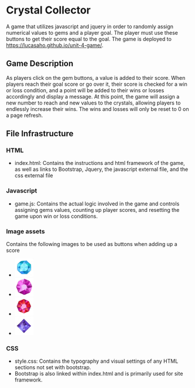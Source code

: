 # Crystal Collector
A game that utilizes javascript and jquery in order to randomly assign numerical values to gems and a player goal. The player must use these buttons to get their score equal to the goal. The game is deployed to https://lucasaho.github.io/unit-4-game/.

## Game Description
As players click on the gem buttons, a value is added to their score. When players reach their goal score or go over it, their score is checked for a win or loss condition, and a point will be added to their wins or losses accordingly and display a message. At this point, the game will assign a new number to reach and new values to the crystals, allowing players to endlessly increase their wins. The wins and losses will only be reset to 0 on a page refresh. 

## File Infrastructure
### HTML
  * index.html: Contains the instructions and html framework of the game, as well as links to Bootstrap, Jquery, the javascript external file, and the css external file

### Javascript
  * game.js: Contains the actual logic involved in the game and controls assigning gems values, counting up player scores, and resetting the game upon win or loss conditions.

### Image assets 
Contains the following images to be used as buttons when adding up a score
* ![Image of GemOne](https://github.com/LucasAho/unit-4-game/blob/master/Assets/images/GemOne.png?raw=true)
* ![Image of GemTwo](https://github.com/LucasAho/unit-4-game/blob/master/Assets/images/GemTwo.png?raw=true)
* ![Image of GemOne](https://github.com/LucasAho/unit-4-game/blob/master/Assets/images/GemThree.png?raw=true)
* ![Image of GemOne](https://github.com/LucasAho/unit-4-game/blob/master/Assets/images/GemFour.png?raw=true)

### CSS
  * style.css: Contains the typography and visual settings of any HTML sections not set with bootstrap.
  * Bootstrap is also linked within index.html and is primarily used for site framework.

